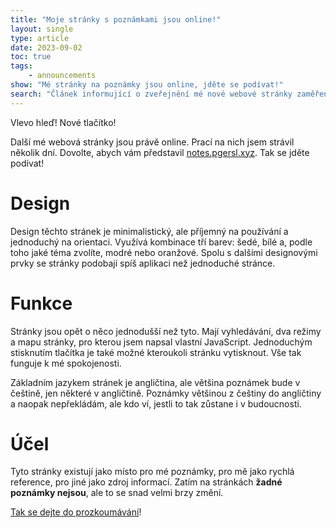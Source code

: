 ```yaml
---
title: "Moje stránky s poznámkami jsou online!"
layout: single
type: article
date: 2023-09-02
toc: true
tags:
    - announcements
show: "Mé stránky na poznámky jsou online, jděte se podívat!"
search: "Článek informující o zveřejnění mé nové webové stránky zaměřené na poznámky." 
---
```


Vlevo hleď! Nové tlačítko!

Další mé webová stránky jsou právě online. Prací na nich jsem strávil několik dní. Dovolte, abych vám představil [notes.pgersl.xyz](https://notes.pgersl.xyz). Tak se jděte podívat!

# Design

Design těchto stránek je minimalistický, ale příjemný na používání a jednoduchý na orientaci. Využívá kombinace tří barev: šedé, bílé a, podle toho jaké téma zvolíte, modré nebo oranžové. Spolu s dalšími designovými prvky se stránky podobají spíš aplikaci než jednoduché stránce.

# Funkce

Stránky jsou opět o něco jednodušší než tyto. Mají vyhledávání, dva režimy a mapu stránky, pro kterou jsem napsal vlastní JavaScript. Jednoduchým stisknutím tlačítka je také možné kteroukoli stránku vytisknout. Vše tak funguje k mé spokojenosti.

Základním jazykem stránek je angličtina, ale většina poznámek bude v češtině, jen některé v angličtině. Poznámky většinou z češtiny do angličtiny a naopak nepřekládám, ale kdo ví, jestli to tak zůstane i v budoucnosti.   

# Účel

Tyto stránky existují jako místo pro mé poznámky, pro mě jako rychlá reference, pro jiné jako zdroj informací. Zatím na stránkách **žadné poznámky nejsou**, ale to se snad velmi brzy změní.

[Tak se dejte do prozkoumávání](https://notes.pgersl.xyz/about-my-notes/)!